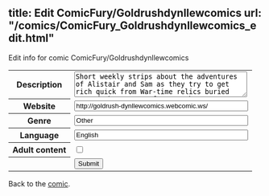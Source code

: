 title: Edit ComicFury/Goldrushdynllewcomics
url: "/comics/ComicFury_Goldrushdynllewcomics_edit.html"
---
Edit info for comic ComicFury/Goldrushdynllewcomics

<form name="comic" action="http://gaepostmail.appspot.com/comic/" method="post">
<table class="comicinfo">
<tr>
<th>Description</th><td><textarea name="description" cols="40" rows="3">Short weekly strips about the adventures of Alistair and Sam as they try to get rich quick from War-time relics buried around the Forest of Dean. There's gunna be blood, sweat and a bit of sex. Just for the mature factor! Requests on story will now be accepted! Written and artwork by Alex 'Dyn Llew' Thomas.</textarea></td>
</tr>
<tr>
<th>Website</th><td><input type="text" name="url" value="http://goldrush-dynllewcomics.webcomic.ws/" size="40"/></td>
</tr>
<tr>
<th>Genre</th><td><input type="text" name="genre" value="Other" size="40"/></td>
</tr>
<tr>
<th>Language</th><td><input type="text" name="language" value="English" size="40"/></td>
</tr>
<tr>
<th>Adult content</th><td><input type="checkbox" name="adult" value="adult" /></td>
</tr>
<tr>
<th></th><td>
<input type="hidden" name="comic" value="ComicFury_Goldrushdynllewcomics" />
<input type="submit" name="submit" value="Submit" />
</td>
</tr>
</table>
</form>

Back to the [comic](ComicFury_Goldrushdynllewcomics.html).
